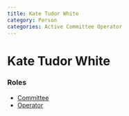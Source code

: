 ```yaml
---
title: Kate Tudor White
category: Person
categories: Active Committee Operator
---
```

<!--img src="img/2020-.jpeg" style="width: 40%" align="right"-->
# Kate Tudor White
### Roles
- [Committee](Committee)
- [Operator](Operator)